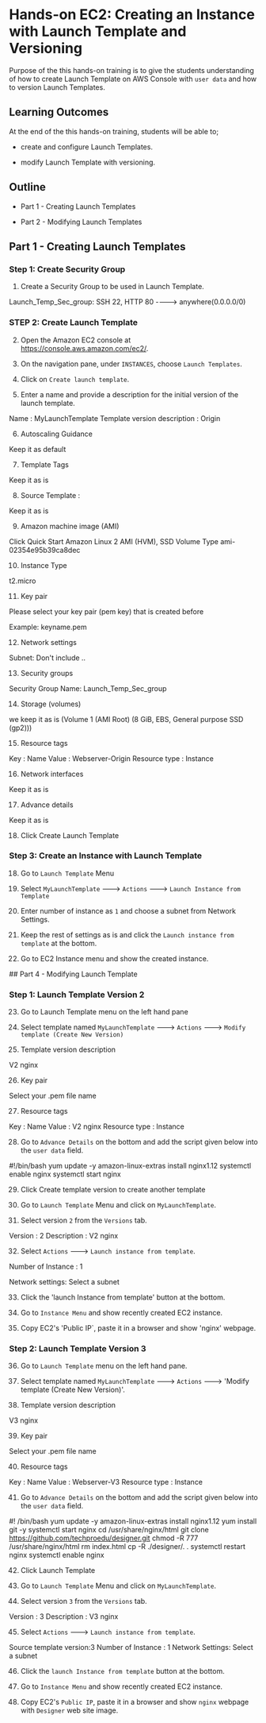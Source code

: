 # Hands-on EC2: Creating an Instance with Launch Template and Versioning

Purpose of the this hands-on training is to give the students understanding of how to create Launch Template on AWS Console with `user data` and how to version Launch Templates.

## Learning Outcomes

At the end of the this hands-on training, students will be able to;

- create and configure Launch Templates.

- modify Launch Template with versioning.

## Outline

- Part 1 - Creating Launch Templates

- Part 2 - Modifying Launch Templates

## Part 1 - Creating Launch Templates

### Step 1: Create Security Group

1. Create a Security Group to be used in Launch Template.


Launch_Temp_Sec_group: SSH 22, HTTP 80 ----> anywhere(0.0.0.0/0)


### STEP 2: Create Launch Template

2. Open the Amazon EC2 console at https://console.aws.amazon.com/ec2/.

3. On the navigation pane, under `INSTANCES`, choose `Launch Templates`.

4. Click on `Create launch template`.

5. Enter a name and provide a description for the initial version of the launch template.


Name                         : MyLaunchTemplate
Template version description : Origin


6. Autoscaling Guidance


Keep it as default


7. Template Tags


Keep it as is


8. Source Template :


Keep it as is


9. Amazon machine image (AMI)

Click Quick Start
Amazon Linux 2 AMI (HVM), SSD Volume Type
ami-02354e95b39ca8dec

10. Instance Type


t2.micro


11. Key pair

Please select your key pair (pem key) that is created before

Example: keyname.pem


12. Network settings

Subnet: Don't include ..


13. Security groups


Security Group Name: Launch_Temp_Sec_group


14. Storage (volumes)


we keep it as is  (Volume 1 (AMI Root) (8 GiB, EBS, General purpose SSD (gp2)))


15. Resource tags


Key             : Name
Value           : Webserver-Origin
Resource type   : Instance


16. Network interfaces


Keep it as is


17. Advance details


Keep it as is

18. Click Create Launch Template


### Step 3: Create an Instance with Launch Template

18. Go to `Launch Template` Menu

19. Select `MyLaunchTemplate` ---> `Actions` ---> `Launch Instance from Template`

20. Enter number of instance as `1` and choose a subnet from Network Settings.

21. Keep the rest of settings as is and click the `Launch instance from template` at the bottom.

22. Go to EC2 Instance menu and show the created instance.

## Part 4 - Modifying Launch Template

### Step 1: Launch Template Version 2

23. Go to Launch Template menu on the left hand pane

24. Select template named `MyLaunchTemplate` ---> `Actions` ---> `Modify template (Create New Version)`

25. Template version description


V2 nginx


26. Key pair


Select your .pem file name


27. Resource tags


Key             : Name
Value           : V2 nginx
Resource type   : Instance


28. Go to `Advance Details` on the bottom and add the script given below into the `user data` field.


#!/bin/bash
yum update -y
amazon-linux-extras install nginx1.12
systemctl enable nginx
systemctl start nginx

29. Click Create template version to create another template

30. Go to `Launch Template` Menu and click on `MyLaunchTemplate`.

31. Select version `2` from the `Versions` tab.


Version         : 2
Description     : V2 nginx


32. Select `Actions` ---> `Launch instance from template`.


Number of Instance : 1

Network settings: Select a subnet


33. Click the 'launch Instance from template' button at the bottom.

34. Go to `Instance Menu` and show recently created EC2 instance.

35. Copy EC2's 'Public IP`, paste it in a browser and show 'nginx' webpage.

### Step 2: Launch Template Version 3

36. Go to `Launch Template` menu on the left hand pane.

37. Select template named `MyLaunchTemplate` ---> `Actions` ---> 'Modify template (Create New Version)'.

38.  Template version description


V3 nginx


39. Key pair


Select your .pem file name


40. Resource tags


Key             : Name
Value           : Webserver-V3
Resource type   : Instance


41. Go to `Advance Details` on the bottom and add the script given below into the `user data` field.


#! /bin/bash
yum update -y
amazon-linux-extras install nginx1.12
yum install git -y
systemctl start nginx
cd /usr/share/nginx/html
git clone https://github.com/techproedu/designer.git
chmod -R 777 /usr/share/nginx/html
rm index.html
cp -R ./designer/. .
systemctl restart nginx
systemctl enable nginx

42. Click Launch Template

43. Go to `Launch Template` Menu and click on `MyLaunchTemplate`.

44. Select version `3` from the `Versions` tab.


Version         : 3
Description     : V3 nginx


45. Select `Actions` ---> `Launch instance from template`.

Source template version:3
Number of Instance : 1
Network Settings: Select a subnet


46. Click the `launch Instance from template` button at the bottom.

47. Go to `Instance Menu` and show recently created EC2 instance.

48. Copy EC2's `Public IP`, paste it in a browser and show `nginx` webpage with `Designer` web site image.
